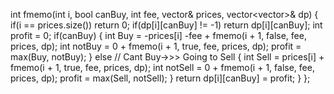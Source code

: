 int fmemo(int i, bool canBuy, int fee, vector<int>& prices, vector<vector<int>>& dp)
{
if(i == prices.size()) return 0;
if(dp[i][canBuy] != -1) return dp[i][canBuy];
int profit = 0;
if(canBuy)
{
int Buy = -prices[i] -fee + fmemo(i + 1, false, fee,  prices, dp);
int notBuy = 0 + fmemo(i + 1, true, fee, prices, dp);
profit = max(Buy, notBuy);
}
else // Cant Buy->>> Going to Sell
{
int Sell = prices[i] + fmemo(i + 1, true, fee, prices, dp);
int notSell = 0 + fmemo(i + 1, false, fee, prices, dp);
profit = max(Sell, notSell);
}
return dp[i][canBuy] = profit;
}
};
​
​
​
​
​
```